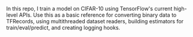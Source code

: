 In this repo, I train a model on CIFAR-10 using TensorFlow's current high-level APIs. Use this as a basic reference for converting binary data to TFRecords, using multithreaded dataset readers, building estimators for train/eval/predict, and creating logging hooks.
